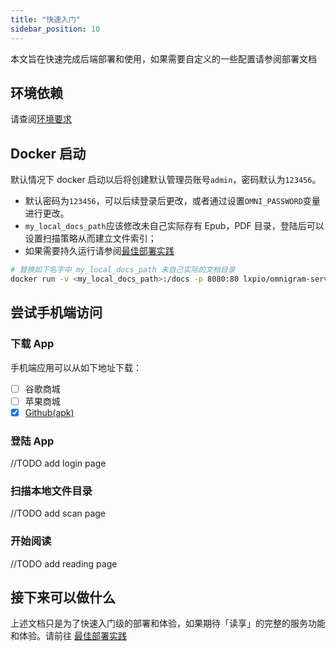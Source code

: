 ```yaml
---
title: "快速入门"
sidebar_position: 10
---
```


本文旨在快速完成后端部署和使用，如果需要自定义的一些配置请参阅部署文档

## 环境依赖

请查阅[环境要求](../install/requirements)

## Docker 启动

默认情况下 docker 启动以后将创建默认管理员账号`admin`，密码默认为`123456`。

- 默认密码为`123456`，可以后续登录后更改，或者通过设置`OMNI_PASSWORD`变量进行更改。
- `my_local_docs_path`应该修改未自己实际存有 Epub，PDF 目录，登陆后可以设置扫描策略从而建立文件索引；
- 如果需要持久运行请参阅[最佳部署实践](../install/best_practice)

```bash
# 替换如下名字中 my_local_docs_path 未自己实际的文档目录
docker run -v <my_local_docs_path>:/docs -p 8080:80 lxpio/omnigram-server:latest
```

## 尝试手机端访问

### 下载 App

手机端应用可以从如下地址下载：

- [ ] 谷歌商城
- [ ] 苹果商城
- [x] [Github(apk)](https://github.com/lxpio/omnigram)

### 登陆 App

//TODO add login page

<!-- [] -->

### 扫描本地文件目录

//TODO add scan page

### 开始阅读

//TODO add reading page

## 接下来可以做什么

上述文档只是为了快速入门级的部署和体验，如果期待「读享」的完整的服务功能和体验。请前往 [最佳部署实践](../install/best_practice)
